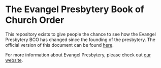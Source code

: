 # The Evangel Presbytery Book of Church Order

This repository exists to give people the chance to see how the Evangel Presbytery BCO has changed since the founding of the presbytery. The official version of this document can be found [here](https://evangel.pressbooks.com). 

For more information about Evangel Presbytery, please check out [our website](https://evangelpresbytery.com).